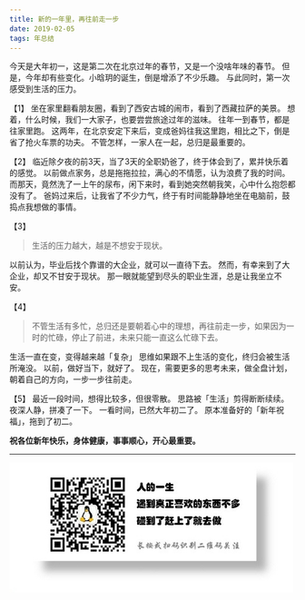 ```yaml
---
title: 新的一年里，再往前走一步
date: 2019-02-05
tags: 年总结
---
```


今天是大年初一，这是第二次在北京过年的春节，又是一个没啥年味的春节。
但是，今年却有些变化。小晗玥的诞生，倒是增添了不少乐趣。
与此同时，第一次感受到生活的压力。

【1】
坐在家里翻看朋友圈，看到了西安古城的闹市，看到了西藏拉萨的美景。
想着，什么时候，我们一大家子，也要尝尝旅途过年的滋味。
往年一到春节，都是往家里跑。
这两年，在北京安定下来后，变成爸妈往我这里跑，相比之下，倒是省了抢火车票的功夫。
不管怎样，一家人在一起，总归是最重要的。

【2】
临近除夕夜的前3天，当了3天的全职奶爸了，终于体会到了，累并快乐着的感觉。
以前做点家务，总是拖拖拉拉，满心的不情愿，认为浪费了我的时间。
而那天，竟然洗了一上午的尿布，闲下来时，看到她突然朝我笑，心中什么抱怨都没有了。
爸妈过来后，让我省了不少力气，终于有时间能静静地坐在电脑前，鼓捣点我想做的事情。

【3】
> 生活的压力越大，越是不想安于现状。

以前认为，毕业后找个靠谱的大企业，就可以一直待下去。
然而，有幸来到了大企业，却又不甘安于现状。
那一眼就能望到尽头的职业生涯，总是让我坐立不安。

【4】
> 不管生活有多忙，总归还是要朝着心中的理想，再往前走一步，如果因为一时的忙碌，停止了前进，未来只能一直这么忙碌下去。

生活一直在变，变得越来越「复杂」
思维如果跟不上生活的变化，终归会被生活所淹没。
以前，做好当下，就好了。
现在，需要更多的思考未来，做全盘计划，朝着自己的方向，一步一步往前走。

【5】
最近一段时间，想得比较多，但很零散。
思路被「生活」剪得断断续续。
夜深人静，拼凑了一下。
一看时间，已然大年初二了。
原本准备好的「新年祝福」，拖到了初二。

**祝各位新年快乐，身体健康，事事顺心，开心最重要。**

---
![](/image/weixin.jpg)